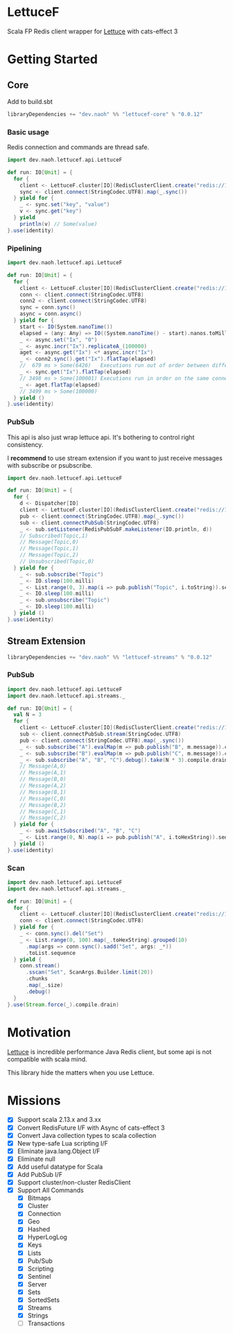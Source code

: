# LettuceF

Scala FP Redis client wrapper for [Lettuce](https://github.com/lettuce-io/lettuce-core) with cats-effect 3

# Getting Started

## Core

Add to build.sbt

```scala
libraryDependencies += "dev.naoh" %% "lettucef-core" % "0.0.12"
```

### Basic usage

Redis connection and commands are thread safe.

```scala
import dev.naoh.lettucef.api.LettuceF

def run: IO[Unit] = {
  for {
    client <- LettuceF.cluster[IO](RedisClusterClient.create("redis://127.0.0.1:7000"))
    sync <- client.connect(StringCodec.UTF8).map(_.sync())
  } yield for {
    _ <- sync.set("key", "value")
    v <- sync.get("key")
  } yield
    println(v) // Some(value)
}.use(identity)
```

### Pipelining

```scala
import dev.naoh.lettucef.api.LettuceF

def run: IO[Unit] = {
  for {
    client <- LettuceF.cluster[IO](RedisClusterClient.create("redis://127.0.0.1:7000"))
    conn <- client.connect(StringCodec.UTF8)
    conn2 <- client.connect(StringCodec.UTF8)
    sync = conn.sync()
    async = conn.async()
  } yield for {
    start <- IO(System.nanoTime())
    elapsed = (any: Any) => IO((System.nanoTime() - start).nanos.toMillis).flatTap(ms => IO.println("%4d ms > %s".format(ms, any)))
    _ <- async.set("Ix", "0")
    _ <- async.incr("Ix").replicateA_(100000)
    aget <- async.get("Ix") <* async.incr("Ix")
    _ <- conn2.sync().get("Ix").flatTap(elapsed)
    //  679 ms > Some(6426)   Executions run out of order between different connections
    _ <- sync.get("Ix").flatTap(elapsed)
    // 3498 ms > Some(100001) Executions run in order on the same connection
    _ <- aget.flatTap(elapsed)
    // 3499 ms > Some(100000)
  } yield ()
}.use(identity)
```

### PubSub

This api is also just wrap lettuce api. It's bothering to control right consistency.

I **recommend** to use stream extension if you want to just receive messages with subscribe or psubscribe.

```scala
import dev.naoh.lettucef.api.LettuceF

def run: IO[Unit] = {
  for {
    d <- Dispatcher[IO]
    client <- LettuceF.cluster[IO](RedisClusterClient.create("redis://127.0.0.1:7000"))
    pub <- client.connect(StringCodec.UTF8).map(_.sync())
    sub <- client.connectPubSub(StringCodec.UTF8)
    _ <- sub.setListener(RedisPubSubF.makeListener(IO.println, d))
    // Subscribed(Topic,1)
    // Message(Topic,0)
    // Message(Topic,1)
    // Message(Topic,2)
    // Unsubscribed(Topic,0)
  } yield for {
    _ <- sub.subscribe("Topic")
    _ <- IO.sleep(100.milli)
    _ <- List.range(0, 3).map(i => pub.publish("Topic", i.toString)).sequence
    _ <- IO.sleep(100.milli)
    _ <- sub.unsubscribe("Topic")
    _ <- IO.sleep(100.milli)
  } yield ()
}.use(identity)
```

## Stream Extension

```scala
libraryDependencies += "dev.naoh" %% "lettucef-streams" % "0.0.12"
```

### PubSub

```scala
import dev.naoh.lettucef.api.LettuceF
import dev.naoh.lettucef.api.streams._

def run: IO[Unit] = {
  val N = 3
  for {
    client <- LettuceF.cluster[IO](RedisClusterClient.create("redis://127.0.0.1:7000"))
    sub <- client.connectPubSub.stream(StringCodec.UTF8)
    pub <- client.connect(StringCodec.UTF8).map(_.sync())
    _ <- sub.subscribe("A").evalMap(m => pub.publish("B", m.message)).compile.drain.background
    _ <- sub.subscribe("B").evalMap(m => pub.publish("C", m.message)).compile.drain.background
    _ <- sub.subscribe("A", "B", "C").debug().take(N * 3).compile.drain.uncancelable.background
    // Message(A,0)
    // Message(A,1)
    // Message(B,0)
    // Message(A,2)
    // Message(B,1)
    // Message(C,0)
    // Message(B,2)
    // Message(C,1)
    // Message(C,2)
  } yield for {
    _ <- sub.awaitSubscribed("A", "B", "C")
    _ <- List.range(0, N).map(i => pub.publish("A", i.toHexString)).sequence
  } yield ()
}.use(identity)
```

### Scan

```scala
import dev.naoh.lettucef.api.LettuceF
import dev.naoh.lettucef.api.streams._

def run: IO[Unit] = {
  for {
    client <- LettuceF.cluster[IO](RedisClusterClient.create("redis://127.0.0.1:7000"))
    conn <- client.connect(StringCodec.UTF8)
  } yield for {
    _ <- conn.sync().del("Set")
    _ <- List.range(0, 100).map(_.toHexString).grouped(10)
      .map(args => conn.sync().sadd("Set", args: _*))
      .toList.sequence
  } yield {
    conn.stream()
      .sscan("Set", ScanArgs.Builder.limit(20))
      .chunks
      .map(_.size)
      .debug()
  }
}.use(Stream.force(_).compile.drain)
```

# Motivation

[Lettuce](https://github.com/lettuce-io/lettuce-core) is incredible performance Java Redis client, but some api is not
compatible with scala mind.

This library hide the matters when you use Lettuce.

# Missions

- [x] Support scala 2.13.x and 3.xx
- [x] Convert RedisFuture I/F with Async of cats-effect 3
- [x] Convert Java collection types to scala collection
- [x] New type-safe Lua scripting I/F
- [x] Eliminate java.lang.Object I/F
- [x] Eliminate null
- [x] Add useful datatype for Scala
- [x] Add PubSub I/F
- [x] Support cluster/non-cluster RedisClient
- [x] Support All Commands
    - [x] Bitmaps
    - [x] Cluster
    - [x] Connection
    - [x] Geo
    - [x] Hashed
    - [x] HyperLogLog
    - [x] Keys
    - [x] Lists
    - [x] Pub/Sub
    - [x] Scripting
    - [x] Sentinel
    - [x] Server
    - [x] Sets
    - [x] SortedSets
    - [x] Streams
    - [x] Strings
    - [ ] Transactions
